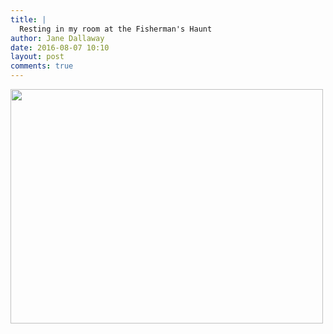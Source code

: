 ```yaml
---
title: |
  Resting in my room at the Fisherman's Haunt
author: Jane Dallaway
date: 2016-08-07 10:10
layout: post
comments: true
---
```


<div><a href="http://static.skitters.dallaway.com/tp_IMG_0993.JPG"><img src="http://static.skitters.dallaway.com/tp_thumb_IMG_0993.JPG" width="500" height="375"/></a></div>



  

      
